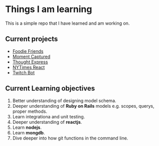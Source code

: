 # Things I am learning
This is a simple repo that I have learned and am working on. 

## Current projects

* [Foodie Friends](https://github.com/ycorredius/Foodie-Friends "Foodie-Friends Home")
* [Moment Captured](https://github.com/ycorredius/moment_captured "Moment Captured Home")
* [Thought Express](https://github.com/ycorredius/thought-express "Thought express Home")
* [NYTimes React](https://github.com/ycorredius/nytimes_react "NYTimes React Home")
* [Twitch Bot](https://github.com/ycorredius/twitch-bot "Twitch Bot")

## Current Learning objectives 

1. Better understanding of designing model schema. 
2. Deeper understanding of **Ruby on Rails** models e.g. scopes, querys, proper methods.
3. Learn integrationa and unit testing. 
4. Deeper understanding of **reactjs**. 
5. Learn **nodejs**.
6. Learn **mongdb**. 
7. Dive deeper into how git functions in the command line. 

